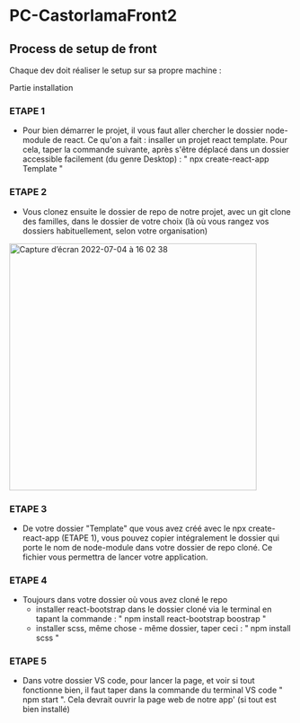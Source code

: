 # PC-CastorlamaFront2

## Process de setup de front

Chaque dev doit réaliser le setup sur sa propre machine : 

Partie installation
### ETAPE 1
- Pour bien démarrer le projet, il vous faut aller chercher le dossier node-module de react. Ce qu'on a fait : insaller un projet react template. Pour cela, taper la commande suivante, après s'être déplacé dans un dossier accessible facilement (du genre Desktop)  : " npx create-react-app Template "

### ETAPE 2
- Vous clonez ensuite le dossier de repo de notre projet, avec un git clone des familles, dans le dossier de votre choix (là où vous rangez vos dossiers habituellement, selon votre organisation)

<img width="440" alt="Capture d’écran 2022-07-04 à 16 02 38" src="https://user-images.githubusercontent.com/98778180/177170462-5c4cf1ba-1801-438a-acdc-be728a087ec3.png">

### ETAPE 3
- De votre dossier "Template" que vous avez créé avec le npx create-react-app (ETAPE 1), vous pouvez copier intégralement le dossier qui porte le nom de node-module dans votre dossier de repo cloné. Ce fichier vous permettra de lancer votre application.

### ETAPE 4
- Toujours dans votre dossier où vous avez cloné le repo
    - installer react-bootstrap dans le dossier cloné via le terminal en tapant la commande : " npm install react-bootstrap boostrap "
    - installer scss, même chose - même dossier, taper ceci : " npm install scss "
    
### ETAPE 5
- Dans votre dossier VS code, pour lancer la page, et voir si tout fonctionne bien, il faut taper dans la commande du terminal VS code
" npm start ". Cela devrait ouvrir la page web de notre app' (si tout est bien installé)

